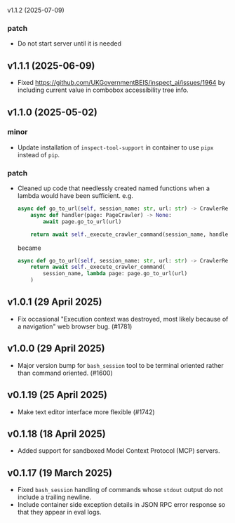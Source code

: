 v1.1.2 (2025-07-09)

### patch

- Do not start server until it is needed


## v1.1.1 (2025-06-09)

-   Fixed https://github.com/UKGovernmentBEIS/inspect_ai/issues/1964 by including current value in combobox accessibility tree info.

## v1.1.0 (2025-05-02)

### minor

-   Update installation of `inspect-tool-support` in container to use `pipx` instead of `pip`.

### patch

-   Cleaned up code that needlessly created named functions when a lambda would have been sufficient. e.g.

    ```python
    async def go_to_url(self, session_name: str, url: str) -> CrawlerResult:
        async def handler(page: PageCrawler) -> None:
            await page.go_to_url(url)

        return await self._execute_crawler_command(session_name, handler)
    ```

    became

    ```python
    async def go_to_url(self, session_name: str, url: str) -> CrawlerResult:
        return await self._execute_crawler_command(
            session_name, lambda page: page.go_to_url(url)
        )
    ```

## v1.0.1 (29 April 2025)

-   Fix occasional "Execution context was destroyed, most likely because of a navigation" web browser bug. (#1781)

## v1.0.0 (29 April 2025)

-   Major version bump for `bash_session` tool to be terminal oriented rather than command oriented. (#1600)

## v0.1.19 (25 April 2025)

-   Make text editor interface more flexible (#1742)

## v0.1.18 (18 April 2025)

-   Added support for sandboxed Model Context Protocol (MCP) servers.

## v0.1.17 (19 March 2025)

-   Fixed `bash_session` handling of commands whose `stdout` output do not include a trailing newline.
-   Include container side exception details in JSON RPC error response so that they appear in eval logs.

